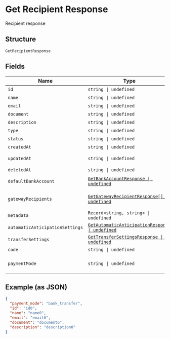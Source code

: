 
# Get Recipient Response

Recipient response

## Structure

`GetRecipientResponse`

## Fields

| Name | Type | Tags | Description |
|  --- | --- | --- | --- |
| `id` | `string \| undefined` | Optional | Id |
| `name` | `string \| undefined` | Optional | Name |
| `email` | `string \| undefined` | Optional | Email |
| `document` | `string \| undefined` | Optional | Document |
| `description` | `string \| undefined` | Optional | Description |
| `type` | `string \| undefined` | Optional | Type |
| `status` | `string \| undefined` | Optional | Status |
| `createdAt` | `string \| undefined` | Optional | Creation date |
| `updatedAt` | `string \| undefined` | Optional | Last update date |
| `deletedAt` | `string \| undefined` | Optional | Deletion date |
| `defaultBankAccount` | [`GetBankAccountResponse \| undefined`](../../doc/models/get-bank-account-response.md) | Optional | Default bank account |
| `gatewayRecipients` | [`GetGatewayRecipientResponse[] \| undefined`](../../doc/models/get-gateway-recipient-response.md) | Optional | Info about the recipient on the gateway |
| `metadata` | `Record<string, string> \| undefined` | Optional | Metadata |
| `automaticAnticipationSettings` | [`GetAutomaticAnticipationResponse \| undefined`](../../doc/models/get-automatic-anticipation-response.md) | Optional | - |
| `transferSettings` | [`GetTransferSettingsResponse \| undefined`](../../doc/models/get-transfer-settings-response.md) | Optional | - |
| `code` | `string \| undefined` | Optional | Recipient code |
| `paymentMode` | `string \| undefined` | Optional | Payment mode<br>**Default**: `'bank_transfer'` |

## Example (as JSON)

```json
{
  "payment_mode": "bank_transfer",
  "id": "id0",
  "name": "name0",
  "email": "email6",
  "document": "document6",
  "description": "description0"
}
```

